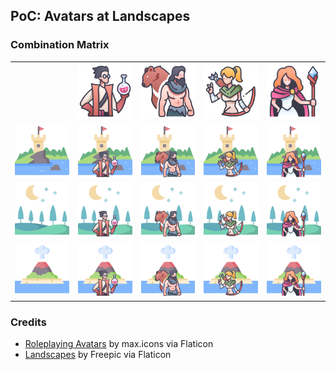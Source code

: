 ## PoC: Avatars at Landscapes

### Combination Matrix

<table>
  <tr>
    <th>
    <th> <img src="avatars/alchemist.png" title="" />
    <th> <img src="avatars/druid.png" title="" />
    <th> <img src="avatars/hunter.png" title="" />
    <th> <img src="avatars/magician.png" title="" />
  </tr>
  <tr>
    <td> <img src="backgrounds/castle.png" title="" />
    <td> <img src="combinations/alchemist-at-castle.png" title="" />
    <td> <img src="combinations/druid-at-castle.png" title="" />
    <td> <img src="combinations/hunter-at-castle.png" title="" />
    <td> <img src="combinations/magician-at-castle.png" title="" />
  </tr>
  <tr>
    <td> <img src="backgrounds/forest.png" title="" />
    <td> <img src="combinations/alchemist-at-forest.png" title="" />
    <td> <img src="combinations/druid-at-forest.png" title="" />
    <td> <img src="combinations/hunter-at-forest.png" title="" />
    <td> <img src="combinations/magician-at-forest.png" title="" />
  </tr>
  <tr>
    <td> <img src="backgrounds/volcano.png" title="" />
    <td> <img src="combinations/alchemist-at-volcano.png" title="" />
    <td> <img src="combinations/druid-at-volcano.png" title="" />
    <td> <img src="combinations/hunter-at-volcano.png" title="" />
    <td> <img src="combinations/magician-at-volcano.png" title="" />
  </tr>
</table>

### Credits

- [Roleplaying Avatars](https://www.flaticon.com/packs/roleplaying-avatars-2) by max.icons via Flaticon
- [Landscapes](https://www.flaticon.com/packs/landscapes-97) by Freepic via Flaticon
